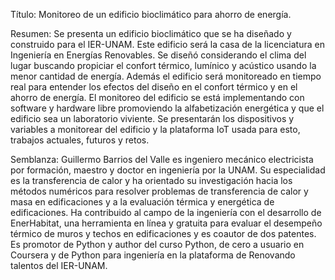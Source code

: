 Título: Monitoreo de un edificio bioclimático para ahorro de energía.

Resumen: Se presenta un edificio bioclimático que se ha diseñado y construido para el IER-UNAM. Este edificio será la casa de la licenciatura en Ingeniería en Energías Renovables. Se diseñó considerando el clima del lugar buscando propiciar el confort térmico, lumínico y acústico  usando la menor cantidad de energía. Además el edificio será monitoreado en tiempo real para entender los efectos del diseño en el confort térmico y en el ahorro de energía. El monitoreo del edificio se está implementando  con software y hardware libre promoviendo la alfabetización energética y que el edificio sea un laboratorio viviente. Se presentarán los dispositivos y variables a monitorear del edificio y la plataforma IoT usada para esto, trabajos actuales, futuros y retos.

Semblanza: Guillermo Barrios del Valle es ingeniero mecánico electricista por formación, maestro y doctor en ingeniería por la UNAM. Su especialidad es la transferencia de calor y ha orientado su investigación hacia los métodos numéricos para resolver problemas de transferencia de calor y masa en edificaciones y a la evaluación térmica y energética de edificaciones. Ha contribuido  al campo de la ingeniería con el desarrollo de EnerHabitat, una herramienta en línea y gratuita para evaluar el desempeño térmico de muros y techos en edificaciones y es coautor de dos patentes. Es promotor de Python y author del curso Python, de cero a usuario en Coursera y de Python para ingeniería en la plataforma de Renovando talentos del IER-UNAM.